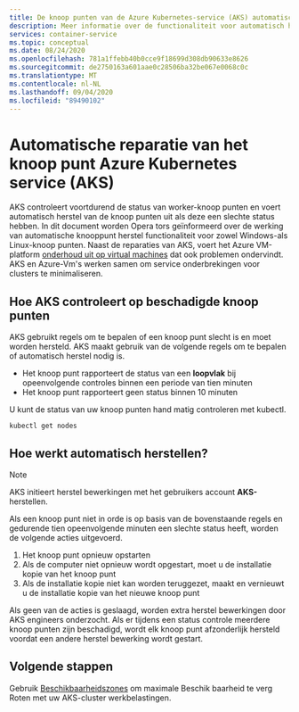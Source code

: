 ```yaml
---
title: De knoop punten van de Azure Kubernetes-service (AKS) automatisch herstellen
description: Meer informatie over de functionaliteit voor automatisch herstel van knoop punten en hoe AKS de gebroken werk knooppunten herstelt.
services: container-service
ms.topic: conceptual
ms.date: 08/24/2020
ms.openlocfilehash: 781a1ffebb40b0cce9f18699d308db90633e8626
ms.sourcegitcommit: de2750163a601aae0c28506ba32be067e0068c0c
ms.translationtype: MT
ms.contentlocale: nl-NL
ms.lasthandoff: 09/04/2020
ms.locfileid: "89490102"
---
```

# <a name="azure-kubernetes-service-aks-node-auto-repair"></a>Automatische reparatie van het knoop punt Azure Kubernetes service (AKS)

AKS controleert voortdurend de status van worker-knoop punten en voert automatisch herstel van de knoop punten uit als deze een slechte status hebben. In dit document worden Opera tors geïnformeerd over de werking van automatische knooppunt herstel functionaliteit voor zowel Windows-als Linux-knoop punten. Naast de reparaties van AKS, voert het Azure VM-platform [onderhoud uit op virtual machines][vm-updates] dat ook problemen ondervindt. AKS en Azure-Vm's werken samen om service onderbrekingen voor clusters te minimaliseren.

## <a name="how-aks-checks-for-unhealthy-nodes"></a>Hoe AKS controleert op beschadigde knoop punten

AKS gebruikt regels om te bepalen of een knoop punt slecht is en moet worden hersteld. AKS maakt gebruik van de volgende regels om te bepalen of automatisch herstel nodig is.

* Het knoop punt rapporteert de status van een **loopvlak** bij opeenvolgende controles binnen een periode van tien minuten
* Het knoop punt rapporteert geen status binnen 10 minuten

U kunt de status van uw knoop punten hand matig controleren met kubectl.

```
kubectl get nodes
```

## <a name="how-automatic-repair-works"></a>Hoe werkt automatisch herstellen?

> [!Note]
> AKS initieert herstel bewerkingen met het gebruikers account **AKS-** herstellen.

Als een knoop punt niet in orde is op basis van de bovenstaande regels en gedurende tien opeenvolgende minuten een slechte status heeft, worden de volgende acties uitgevoerd.

1. Het knoop punt opnieuw opstarten
1. Als de computer niet opnieuw wordt opgestart, moet u de installatie kopie van het knoop punt
1. Als de installatie kopie niet kan worden teruggezet, maakt en vernieuwt u de installatie kopie van het nieuwe knoop punt

Als geen van de acties is geslaagd, worden extra herstel bewerkingen door AKS engineers onderzocht. Als er tijdens een status controle meerdere knoop punten zijn beschadigd, wordt elk knoop punt afzonderlijk hersteld voordat een andere herstel bewerking wordt gestart.

## <a name="next-steps"></a>Volgende stappen

Gebruik [Beschikbaarheidszones][availability-zones] om maximale Beschik baarheid te verg Roten met uw AKS-cluster werkbelastingen.

<!-- LINKS - External -->

<!-- LINKS - Internal -->
[availability-zones]: ./availability-zones.md
[vm-updates]: ../virtual-machines/maintenance-and-updates.md
